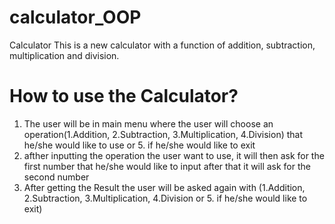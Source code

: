 # calculator_OOP
Calculator 
This is a new calculator with a function of addition, subtraction, multiplication and division.

# How to use the Calculator?
1. The user will be in main menu where the user will choose an operation(1.Addition, 2.Subtraction, 3.Multiplication, 4.Division) that he/she would like to use  or 5. if he/she would like to exit
2. afther inputting the operation the user want to use, it will then ask for the first number that he/she would like to input after that it will ask for the second number
3. After getting the Result the user will be asked again with (1.Addition, 2.Subtraction, 3.Multiplication, 4.Division or 5. if he/she would like to exit)
